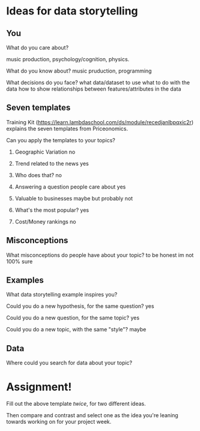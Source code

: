 # Ideas for data storytelling

## You

What do you care about?

music production,
psychology/cognition,
physics.

What do you know about?
music pruduction, programming


What decisions do you face?
what data/dataset to use
what to do with the data
how to show relationships between features/attributes in the data

## Seven templates

Training Kit (https://learn.lambdaschool.com/ds/module/recedjanlbpqxic2r) explains the seven templates from Priceonomics.

Can you apply the templates to your topics? 

1. Geographic Variation
no

2. Trend related to the news
yes

3. Who does that?
no

4. Answering a question people care about
yes

5. Valuable to businesses
maybe but probably not

6. What's the most popular?
yes

7. Cost/Money rankings
no

## Misconceptions

What misconceptions do people have about your topic?
to be honest im not 100% sure

## Examples

What data storytelling example inspires you?


Could you do a new hypothesis, for the same question?
yes

Could you do a new question, for the same topic?
yes

Could you do a new topic, with the same "style"?
maybe

## Data

Where could you search for data about your topic?


# Assignment!

Fill out the above template *twice*, for two different ideas.

Then compare and contrast and select one as the idea you're leaning towards
working on for your project week.
